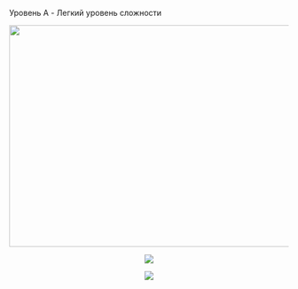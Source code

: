 Уровень A - Легкий уровень сложности

<p align="center">
  <img src="https://github.com/Macc0de/C_collection/assets/138070020/7a9e4ad9-72fa-481e-8fc7-52eeaeec8a28" width=700 height=400>
</p>

<p align="center">
  <img src="https://github.com/Macc0de/C_collection/assets/138070020/6371cbcb-6af7-4106-87ed-2ffa57787855">
</p>

<p align="center">
  <img src="https://github.com/Macc0de/C_collection/assets/138070020/97b2365b-afd7-4224-8fb0-bbd703045273">
</p>
